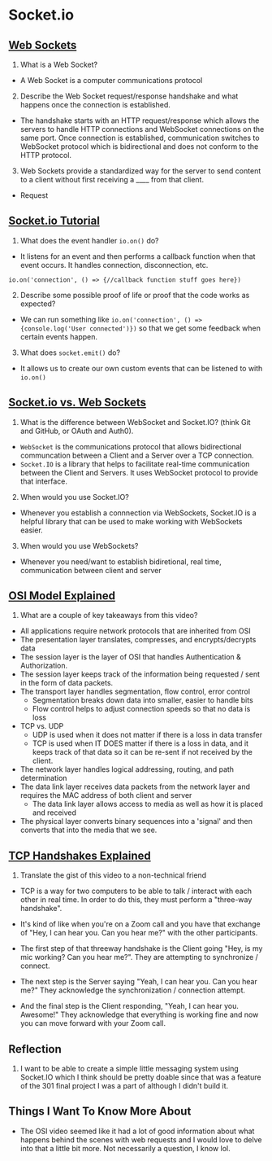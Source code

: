 # Socket.io

## [Web Sockets](https://en.wikipedia.org/wiki/WebSocket)

1. What is a Web Socket?
- A Web Socket is a computer communications protocol

2. Describe the Web Socket request/response handshake and what happens once the connection is established.
- The handshake starts with an HTTP request/response which allows the servers to handle HTTP connections and WebSocket connections on the same port. Once connection is established, communication switches to WebSocket protocol which is bidirectional and does not conform to the HTTP protocol.

3. Web Sockets provide a standardized way for the server to send content to a client without first receiving a ____ from that client.
- Request

## [Socket.io Tutorial](https://www.tutorialspoint.com/socket.io/)

1. What does the event handler `io.on()` do?
- It listens for an event and then performs a callback function when that event occurs. It handles connection, disconnection, etc.
```
io.on('connection', () => {//callback function stuff goes here})
```

2. Describe some possible proof of life or proof that the code works as expected?
- We can run something like `io.on('connection', () => {console.log('User connected')})` so that we get some feedback when certain events happen.

3. What does `socket.emit()` do?
- It allows us to create our own custom events that can be listened to with `io.on()`

## [Socket.io vs. Web Sockets](https://www.educba.com/websocket-vs-socket-io/)

1. What is the difference between WebSocket and Socket.IO? (think Git and GitHub, or OAuth and Auth0).
- `WebSocket` is the communications protocol that allows bidirectional communcation between a Client and a Server over a TCP connection.
- `Socket.IO` is a library that helps to facilitate real-time communication between the Client and Servers. It uses WebSocket protocol to provide that interface.

2. When would you use Socket.IO?
- Whenever you establish a connnection via WebSockets, Socket.IO is a helpful library that can be used to make working with WebSockets easier.

3. When would you use WebSockets?
- Whenever you need/want to establish bidiretional, real time, communication between client and server

## [OSI Model Explained](https://www.youtube.com/watch?v=vv4y_uOneC0)

1. What are a couple of key takeaways from this video?
- All applications require network protocols that are inherited from OSI
- The presentation layer translates, compresses, and encrypts/decrypts data
- The session layer is the layer of OSI that handles Authentication & Authorization.
- The session layer keeps track of the information being requested / sent in the form of data packets.
- The transport layer handles segmentation, flow control, error control
  - Segmentation breaks down data into smaller, easier to handle bits
  - Flow control helps to adjust connection speeds so that no data is loss
- TCP vs. UDP
  - UDP is used when it does not matter if there is a loss in data transfer
  - TCP is used when IT DOES matter if there is a loss in data, and it keeps track of that data so it can be re-sent if not received by the client.
- The network layer handles logical addressing, routing, and path determination
- The data link layer receives data packets from the network layer and requires the MAC address of both client and server 
  - The data link layer allows access to media as well as how it is placed and received
- The physical layer converts binary sequences into a 'signal' and then converts that into the media that we see.

## [TCP Handshakes Explained](https://www.youtube.com/watch?v=xMtP5ZB3wSk)

1. Translate the gist of this video to a non-technical friend
- TCP is a way for two computers to be able to talk / interact with each other in real time. In order to do this, they must perform a "three-way handshake". 

- It's kind of like when you're on a Zoom call and you have that exchange of "Hey, I can hear you. Can you hear me?" with the other participants.

- The first step of that threeway handshake is the Client going "Hey, is my mic working? Can you hear me?". They are attempting to synchronize / connect.

- The next step is the Server saying "Yeah, I can hear you. Can you hear me?" They acknowledge the synchronization / connection attempt.

- And the final step is the Client responding, "Yeah, I can hear you. Awesome!" They acknowledge that everything is working fine and now you can move forward with your Zoom call.

## Reflection

1. I want to be able to create a simple little messaging system using Socket.IO which I think should be pretty doable since that was a feature of the 301 final project I was a part of although I didn't build it.

## Things I Want To Know More About

- The OSI video seemed like it had a lot of good information about what happens behind the scenes with web requests and I would love to delve into that a little bit more. Not necessarily a question, I know lol.